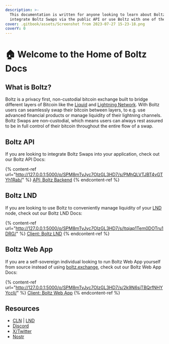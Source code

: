 ```yaml
---
description: >-
  This documentation is written for anyone looking to learn about Boltz, how to
  integrate Boltz Swaps via the public API or use Boltz with one of the clients
cover: .gitbook/assets/Screenshot from 2023-07-27 15-23-18.png
coverY: 0
---
```


# 🏠 Welcome to the Home of Boltz Docs

## What is Boltz?

Boltz is a privacy first, non-custodial bitcoin exchange built to bridge different layers of Bitcoin like the [Liquid](https://liquid.net/) and [Lightning Network](https://lightning.network/). With Boltz users can seamlessly swap their bitcoin between layers, to e.g. use advanced financial products or manage liquidity of their lightning channels. Boltz Swaps are non-custodial, which means users can always rest assured to be in full control of their bitcoin throughout the entire flow of a swap.

## Boltz API

If you are looking to integrate Boltz Swaps into your application, check out our Boltz API Docs:

{% content-ref url="http://127.0.0.1:5000/o/SPM8mTvJyc7OIzGL3HD7/s/PMhQLVTJBT4vGTYh1Rab/" %}
[API: Boltz Backend](http://127.0.0.1:5000/o/SPM8mTvJyc7OIzGL3HD7/s/PMhQLVTJBT4vGTYh1Rab/)
{% endcontent-ref %}

## Boltz LND

If you are looking to use Boltz to conveniently manage liquidity of your [LND](https://github.com/lightningnetwork/lnd) node, check out our Boltz LND Docs:

{% content-ref url="http://127.0.0.1:5000/o/SPM8mTvJyc7OIzGL3HD7/s/ltqiap1Tem0DOTru1DRG/" %}
[Client: Boltz LND](http://127.0.0.1:5000/o/SPM8mTvJyc7OIzGL3HD7/s/ltqiap1Tem0DOTru1DRG/)
{% endcontent-ref %}

## Boltz Web App

If you are a self-sovereign individual looking to run Boltz Web App yourself from source instead of using [boltz.exchange](https://boltz.exchange/), check out our Boltz Web App Docs:

{% content-ref url="http://127.0.0.1:5000/o/SPM8mTvJyc7OIzGL3HD7/s/2k9N6sjTBQrfNHYYccli/" %}
[Client: Boltz Web App](http://127.0.0.1:5000/o/SPM8mTvJyc7OIzGL3HD7/s/2k9N6sjTBQrfNHYYccli/)
{% endcontent-ref %}

## Resources

* [CLN](https://amboss.space/node/02d96eadea3d780104449aca5c93461ce67c1564e2e1d73225fa67dd3b997a6018) | [LND](https://amboss.space/node/026165850492521f4ac8abd9bd8088123446d126f648ca35e60f88177dc149ceb2)&#x20;
* [Discord](https://discord.gg/QBvZGcW)
* [X/Twitter](https://twitter.com/Boltzhq)
* [Nostr](https://snort.social/p/npub1psm37hke2pmxzdzraqe3cjmqs28dv77da74pdx8mtn5a0vegtlas9q8970)
